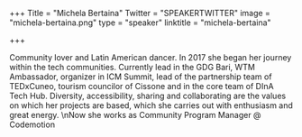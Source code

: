+++
Title = "Michela Bertaina"
Twitter = "SPEAKERTWITTER"
image = "michela-bertaina.png"
type = "speaker"
linktitle = "michela-bertaina"

+++

Community lover and Latin American dancer. In 2017 she began her journey within the tech communities. Currently lead in the GDG Bari, WTM Ambassador, organizer in ICM Summit, lead of the partnership team of TEDxCuneo, tourism councilor of Cissone and in the core team of DInA Tech Hub. Diversity, accessibility, sharing and collaborating are the values ​​on which her projects are based, which she carries out with enthusiasm and great energy.\nNow she works as Community Program Manager @ Codemotion

